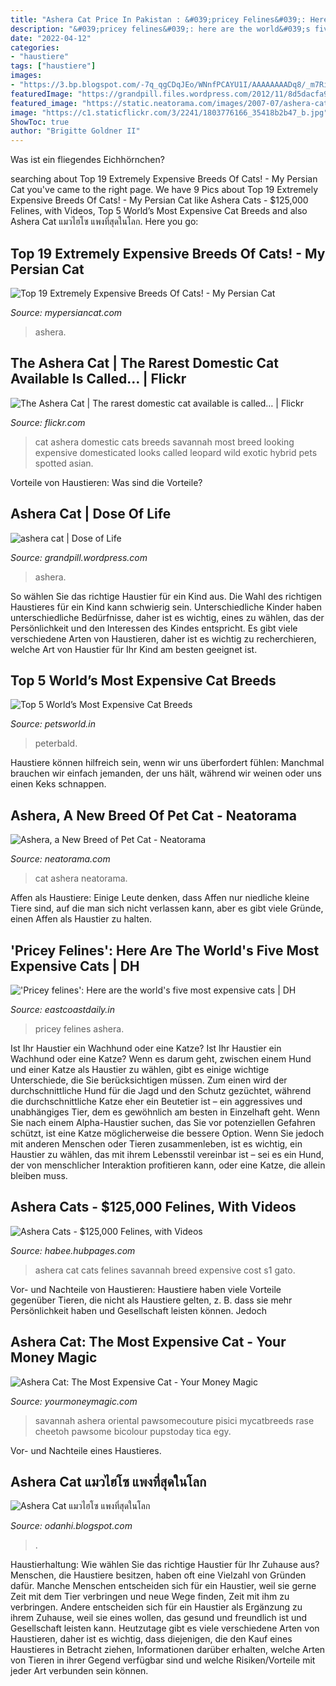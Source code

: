 ```yaml
---
title: "Ashera Cat Price In Pakistan : &#039;pricey Felines&#039;: Here Are The World&#039;s Five Most Expensive Cats"
description: "&#039;pricey felines&#039;: here are the world&#039;s five most expensive cats"
date: "2022-04-12"
categories:
- "haustiere"
tags: ["haustiere"]
images:
- "https://3.bp.blogspot.com/-7q_qgCDqJEo/WNnfPCAYU1I/AAAAAAAADq8/_m7RiKsDlT40chmpJEOgQNhafW7wBLGXACLcB/s1600/34_201401301015191..jpg"
featuredImage: "https://grandpill.files.wordpress.com/2012/11/8d5dacfa954b285ce42eeed02086dd0f.jpg?w=199"
featured_image: "https://static.neatorama.com/images/2007-07/ashera-cat.jpg"
image: "https://c1.staticflickr.com/3/2241/1803776166_35418b2b47_b.jpg"
ShowToc: true
author: "Brigitte Goldner II"
---
```



Was ist ein fliegendes Eichhörnchen?

	

		
searching about Top 19 Extremely Expensive Breeds Of Cats! - My Persian Cat you've came to the right page. We have 9 Pics about Top 19 Extremely Expensive Breeds Of Cats! - My Persian Cat like Ashera Cats - $125,000 Felines, with Videos, Top 5 World’s Most Expensive Cat Breeds and also Ashera Cat แมวไฮโซ แพงที่สุดในโลก. Here you go:
		
    
## Top 19 Extremely Expensive Breeds Of Cats! - My Persian Cat

<img loading=lazy src="https://mypersiancat.com/wp-content/uploads/2020/11/ashera_profile_350x400.jpg" onerror="this.onerror=null;this.src='https://tse2.mm.bing.net/th?id=OIP.Ns-rTtsIks-jQmfTQuJ5MQAAAA&amp;pid=15.1';" alt="Top 19 Extremely Expensive Breeds Of Cats! - My Persian Cat">

_Source: mypersiancat.com_

>ashera. 

	



    
## The Ashera Cat | The Rarest Domestic Cat Available Is Called… | Flickr

<img loading=lazy src="https://c1.staticflickr.com/3/2241/1803776166_35418b2b47_b.jpg" onerror="this.onerror=null;this.src='https://tse1.mm.bing.net/th?id=OIP.sjb3RTbv5LnR7dO-q9XMmwHaE9&amp;pid=15.1';" alt="The Ashera Cat | The rarest domestic cat available is called… | Flickr">

_Source: flickr.com_

>cat ashera domestic cats breeds savannah most breed looking expensive domesticated looks called leopard wild exotic hybrid pets spotted asian. 

	

Vorteile von Haustieren: Was sind die Vorteile?

    
## Ashera Cat | Dose Of Life

<img loading=lazy src="https://grandpill.files.wordpress.com/2012/11/8d5dacfa954b285ce42eeed02086dd0f.jpg?w=199" onerror="this.onerror=null;this.src='https://tse4.mm.bing.net/th?id=OIP.O4mK4mEJzjpMfgGfI_pf6gAAAA&amp;pid=15.1';" alt="ashera cat | Dose of Life">

_Source: grandpill.wordpress.com_

>ashera. 

	

So wählen Sie das richtige Haustier für ein Kind aus.
Die Wahl des richtigen Haustieres für ein Kind kann schwierig sein. Unterschiedliche Kinder haben unterschiedliche Bedürfnisse, daher ist es wichtig, eines zu wählen, das der Persönlichkeit und den Interessen des Kindes entspricht. Es gibt viele verschiedene Arten von Haustieren, daher ist es wichtig zu recherchieren, welche Art von Haustier für Ihr Kind am besten geeignet ist.

    
## Top 5 World’s Most Expensive Cat Breeds

<img loading=lazy src="https://www.petsworld.in/blog/wp-content/uploads/2015/04/Peterbald-cat.jpg" onerror="this.onerror=null;this.src='https://tse3.mm.bing.net/th?id=OIP.LybxVedwPBHdiwKfNtd0DQHaEy&amp;pid=15.1';" alt="Top 5 World’s Most Expensive Cat Breeds">

_Source: petsworld.in_

>peterbald. 

	

Haustiere können hilfreich sein, wenn wir uns überfordert fühlen: Manchmal brauchen wir einfach jemanden, der uns hält, während wir weinen oder uns einen Keks schnappen.

    
## Ashera, A New Breed Of Pet Cat - Neatorama

<img loading=lazy src="https://static.neatorama.com/images/2007-07/ashera-cat.jpg" onerror="this.onerror=null;this.src='https://tse2.mm.bing.net/th?id=OIP.Mjmn7AQraunddQ3FX3paqQHaFy&amp;pid=15.1';" alt="Ashera, a New Breed of Pet Cat - Neatorama">

_Source: neatorama.com_

>cat ashera neatorama. 

	

Affen als Haustiere: Einige Leute denken, dass Affen nur niedliche kleine Tiere sind, auf die man sich nicht verlassen kann, aber es gibt viele Gründe, einen Affen als Haustier zu halten.

    
## &#039;Pricey Felines&#039;: Here Are The World&#039;s Five Most Expensive Cats | DH

<img loading=lazy src="https://www.eastcoastdaily.in/wp-content/uploads/2021/08/ashera-768x403.jpg" onerror="this.onerror=null;this.src='https://tse1.mm.bing.net/th?id=OIP.gzF--8_2DFYpBzTXrrEaJAHaD4&amp;pid=15.1';" alt="&#039;Pricey felines&#039;: Here are the world&#039;s five most expensive cats | DH">

_Source: eastcoastdaily.in_

>pricey felines ashera. 

	

Ist Ihr Haustier ein Wachhund oder eine Katze?
Ist Ihr Haustier ein Wachhund oder eine Katze?
Wenn es darum geht, zwischen einem Hund und einer Katze als Haustier zu wählen, gibt es einige wichtige Unterschiede, die Sie berücksichtigen müssen. Zum einen wird der durchschnittliche Hund für die Jagd und den Schutz gezüchtet, während die durchschnittliche Katze eher ein Beutetier ist – ein aggressives und unabhängiges Tier, dem es gewöhnlich am besten in Einzelhaft geht. Wenn Sie nach einem Alpha-Haustier suchen, das Sie vor potenziellen Gefahren schützt, ist eine Katze möglicherweise die bessere Option. Wenn Sie jedoch mit anderen Menschen oder Tieren zusammenleben, ist es wichtig, ein Haustier zu wählen, das mit ihrem Lebensstil vereinbar ist – sei es ein Hund, der von menschlicher Interaktion profitieren kann, oder eine Katze, die allein bleiben muss.

    
## Ashera Cats - $125,000 Felines, With Videos

<img loading=lazy src="http://s1.hubimg.com/u/2832312_f520.jpg" onerror="this.onerror=null;this.src='https://tse4.mm.bing.net/th?id=OIP._Qb-41b2W-3x2ul5fE2KwQHaE9&amp;pid=15.1';" alt="Ashera Cats - $125,000 Felines, with Videos">

_Source: habee.hubpages.com_

>ashera cat cats felines savannah breed expensive cost s1 gato. 

	

Vor- und Nachteile von Haustieren: Haustiere haben viele Vorteile gegenüber Tieren, die nicht als Haustiere gelten, z. B. dass sie mehr Persönlichkeit haben und Gesellschaft leisten können. Jedoch

    
## Ashera Cat: The Most Expensive Cat - Your Money Magic

<img loading=lazy src="https://images.yourmoneymagic.com/2020/12/Ashera-Cat-414x287.jpg" onerror="this.onerror=null;this.src='https://tse3.mm.bing.net/th?id=OIP.2NBdOHJ3T75PsB4SWC4LvwAAAA&amp;pid=15.1';" alt="Ashera Cat: The Most Expensive Cat - Your Money Magic">

_Source: yourmoneymagic.com_

>savannah ashera oriental pawsomecouture pisici mycatbreeds rase cheetoh pawsome bicolour pupstoday tica egy. 

	

Vor- und Nachteile eines Haustieres.

    
## Ashera Cat แมวไฮโซ แพงที่สุดในโลก

<img loading=lazy src="https://3.bp.blogspot.com/-7q_qgCDqJEo/WNnfPCAYU1I/AAAAAAAADq8/_m7RiKsDlT40chmpJEOgQNhafW7wBLGXACLcB/s1600/34_201401301015191..jpg" onerror="this.onerror=null;this.src='https://tse2.mm.bing.net/th?id=OIP.RZUs3jpVarqnXkkOqKJt-QHaE8&amp;pid=15.1';" alt="Ashera Cat แมวไฮโซ แพงที่สุดในโลก">

_Source: odanhi.blogspot.com_

>. 

	

Haustierhaltung: Wie wählen Sie das richtige Haustier für Ihr Zuhause aus?
Menschen, die Haustiere besitzen, haben oft eine Vielzahl von Gründen dafür. Manche Menschen entscheiden sich für ein Haustier, weil sie gerne Zeit mit dem Tier verbringen und neue Wege finden, Zeit mit ihm zu verbringen. Andere entscheiden sich für ein Haustier als Ergänzung zu ihrem Zuhause, weil sie eines wollen, das gesund und freundlich ist und Gesellschaft leisten kann. Heutzutage gibt es viele verschiedene Arten von Haustieren, daher ist es wichtig, dass diejenigen, die den Kauf eines Haustieres in Betracht ziehen, Informationen darüber erhalten, welche Arten von Tieren in ihrer Gegend verfügbar sind und welche Risiken/Vorteile mit jeder Art verbunden sein können.

